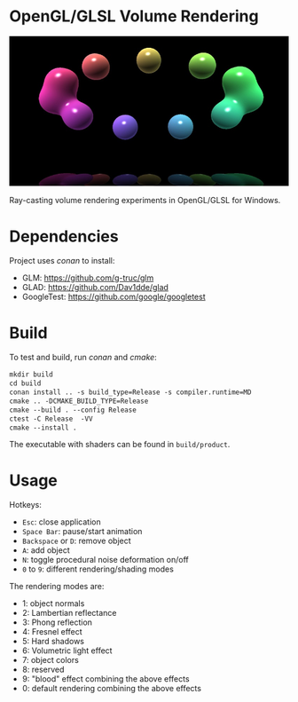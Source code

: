 # OpenGL/GLSL Volume Rendering

![Volumetric Rendering](screenshot.jpg)

Ray-casting volume rendering experiments in OpenGL/GLSL for Windows.


# Dependencies

Project uses *conan* to install:
* GLM: https://github.com/g-truc/glm
* GLAD: https://github.com/Dav1dde/glad
* GoogleTest: https://github.com/google/googletest


# Build

To test and build, run *conan* and *cmake*:

```
mkdir build
cd build
conan install .. -s build_type=Release -s compiler.runtime=MD
cmake .. -DCMAKE_BUILD_TYPE=Release
cmake --build . --config Release
ctest -C Release  -VV
cmake --install .
```

The executable with shaders can be found in ```build/product```.

# Usage

Hotkeys:

* ```Esc```: close application
* ```Space Bar```: pause/start animation
* ```Backspace``` or ```D```: remove object
* ```A```: add object
* ```N```: toggle procedural noise deformation on/off
* ```0``` to ```9```: different rendering/shading modes

The rendering modes are:

* 1: object normals
* 2: Lambertian reflectance
* 3: Phong reflection
* 4: Fresnel effect
* 5: Hard shadows
* 6: Volumetric light effect
* 7: object colors
* 8: reserved
* 9: "blood" effect combining the above effects
* 0: default rendering combining the above effects
